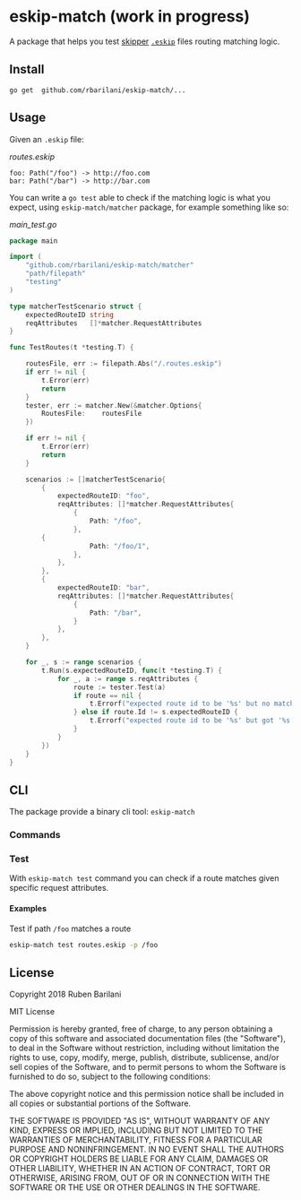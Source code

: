 # eskip-match (work in progress)

A package that helps you test [skipper](https://github.com/zalando/skipper) [`.eskip`](https://zalando.github.io/skipper/dataclients/eskip-file/) files routing matching logic.

## Install

```
go get  github.com/rbarilani/eskip-match/...
```

## Usage

Given an `.eskip` file:

*routes.eskip*
```
foo: Path("/foo") -> http://foo.com
bar: Path("/bar") -> http://bar.com
```

You can write a `go test` able to check if the matching logic is what you expect, using `eskip-match/matcher` package, for example something like so:

*main_test.go*
```go
package main

import (
	"github.com/rbarilani/eskip-match/matcher"
	"path/filepath"
	"testing"
)

type matcherTestScenario struct {
	expectedRouteID string
	reqAttributes   []*matcher.RequestAttributes
}

func TestRoutes(t *testing.T) {

	routesFile, err := filepath.Abs("/.routes.eskip")
	if err != nil {
		t.Error(err)
		return
	}
	tester, err := matcher.New(&matcher.Options{
		RoutesFile:    routesFile
	})

	if err != nil {
		t.Error(err)
		return
	}

	scenarios := []matcherTestScenario{
		{
			expectedRouteID: "foo",
			reqAttributes: []*matcher.RequestAttributes{
				{
					Path: "/foo",
				},
        {
					Path: "/foo/1",
				},
			},
		},
		{
			expectedRouteID: "bar",
			reqAttributes: []*matcher.RequestAttributes{
				{
					Path: "/bar",
				}
			},
		},
	}

	for _, s := range scenarios {
		t.Run(s.expectedRouteID, func(t *testing.T) {
			for _, a := range s.reqAttributes {
				route := tester.Test(a)
				if route == nil {
					t.Errorf("expected route id to be '%s' but no match\n request: %s", s.expectedRouteID, a.Path)
				} else if route.Id != s.expectedRouteID {
					t.Errorf("expected route id to be '%s' but got '%s'\n request: %s", s.expectedRouteID, route.Id, a.Path)
				}
			}
		})
	}
}

```

## CLI

The package provide a binary cli tool: `eskip-match`

### Commands

### Test

With `eskip-match test` command you can check if a route matches given specific request attributes.

#### Examples

Test if path `/foo` matches a route

```bash
eskip-match test routes.eskip -p /foo
```

## License

Copyright 2018 Ruben Barilani

MIT License

Permission is hereby granted, free of charge, to any person obtaining a copy of this software and associated documentation files (the "Software"), to deal in the Software without restriction, including without limitation the rights to use, copy, modify, merge, publish, distribute, sublicense, and/or sell copies of the Software, and to permit persons to whom the Software is furnished to do so, subject to the following conditions:

The above copyright notice and this permission notice shall be included in all copies or substantial portions of the Software.

THE SOFTWARE IS PROVIDED "AS IS", WITHOUT WARRANTY OF ANY KIND, EXPRESS OR IMPLIED, INCLUDING BUT NOT LIMITED TO THE WARRANTIES OF MERCHANTABILITY, FITNESS FOR A PARTICULAR PURPOSE AND NONINFRINGEMENT. IN NO EVENT SHALL THE AUTHORS OR COPYRIGHT HOLDERS BE LIABLE FOR ANY CLAIM, DAMAGES OR OTHER LIABILITY, WHETHER IN AN ACTION OF CONTRACT, TORT OR OTHERWISE, ARISING FROM, OUT OF OR IN CONNECTION WITH THE SOFTWARE OR THE USE OR OTHER DEALINGS IN THE SOFTWARE.
